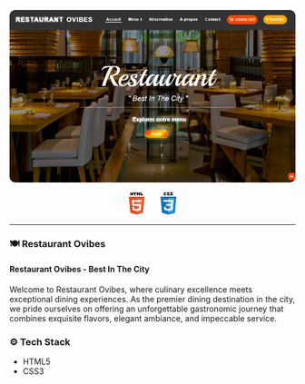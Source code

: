 <p align="center">
    <img src="./assets/public/image.png" width="600" style="border-radius:10px"/>
</p>

<p align="center">
<img src="https://raw.githubusercontent.com/devicons/devicon/master/icons/html5/html5-original-wordmark.svg" alt="html5" width="40" height="40"/>&nbsp;&nbsp;&nbsp;
  <img src="https://raw.githubusercontent.com/devicons/devicon/master/icons/css3/css3-original-wordmark.svg" alt="css3" width="40" height="40"/>

---

### 🍽️ Restaurant Ovibes
#### Restaurant Ovibes - Best In The City

Welcome to Restaurant Ovibes, where culinary excellence meets exceptional dining experiences. As the premier dining destination in the city, we pride ourselves on offering an unforgettable gastronomic journey that combines exquisite flavors, elegant ambiance, and impeccable service.

### <a name="tech-stack">⚙️ Tech Stack</a>

- HTML5
- CSS3
